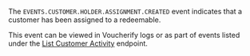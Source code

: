 The `EVENTS.CUSTOMER.HOLDER.ASSIGNMENT.CREATED` event indicates that a customer has been assigned to a redeemable.

This event can be viewed in Voucherify logs or as part of events listed under the [List Customer Activity](ref:list-customer-activity) endpoint.